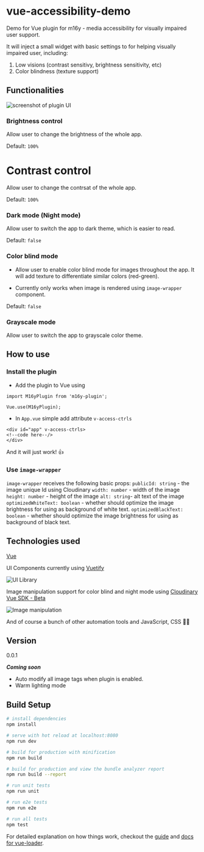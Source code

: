 # vue-accessibility-demo
Demo for Vue plugin for m16y - media accessibility for visually impaired user support.

It will inject a small widget with basic settings to for helping visually impaired user, including:
1. Low visions (contrast sensitivy, brightness sensitivity, etc)
2. Color blindness (texture support)

## Functionalities
![screenshot of plugin UI](https://res.cloudinary.com/mayashavin/image/upload/w_250/v1550135241/Screen_Shot_2019-02-14_at_10.05.40.png)

### Brightness control
Allow user to change the brightness of the whole app.

Default: `100%`

# Contrast control
Allow user to change the contrsat of the whole app.

Default: `100%`

### Dark mode (Night mode)
Allow user to switch the app to dark theme, which is easier to read.

Default: `false`

### Color blind mode
* Allow user to enable color blind mode for images throughout the app. It will add texture to differentiate similar colors (red-green).

* Currently only works when image is rendered using `image-wrapper` component.

Default: `false`

### Grayscale mode
Allow user to switch the app to grayscale color theme.

## How to use

### Install the plugin
- Add the plugin to Vue using

```
import M16yPlugin from 'm16y-plugin';

Vue.use(M16yPlugin);
```

- In `App.vue` simple add attribute `v-access-ctrls`
```
<div id="app" v-access-ctrls>
<!--code here--/>
</div>
```

And it will just work! 👍

### Use `image-wrapper`
`image-wrapper` receives the following basic props:
`publicId: string` - the image unique Id using Cloudinary
`width: number` - width of the image
`height: number` - height of the image
`alt: string`- alt text of the image
`optimizedWhiteText: boolean` - whether should optimize the image brightness for using as background of white text.
`optimizedBlackText: boolean` - whether should optimize the image brightness for using as background of black text.

## Technologies used
[Vue](https://vuejs.com)

UI Components currently using [Vuetify](https://vuetifyjs.com) 

![UI Library](https://res.cloudinary.com/mayashavin/image/upload/w_100/v1550136562/vuetify_icon.png)

Image manipulation support for color blind and night mode using [Cloudinary Vue SDK - Beta](https://cloudinary.com)

![Image manipulation](https://cloudinary-res.cloudinary.com/image/upload/w_250/v1538583988/cloudinary_logo_for_white_bg.png)

And of course a bunch of other automation tools and JavaScript, CSS 👩‍💻

## Version
0.0.1

**_Coming soon_**
- Auto modify all image tags when plugin is enabled.
- Warm lighting mode


## Build Setup

``` bash
# install dependencies
npm install

# serve with hot reload at localhost:8080
npm run dev

# build for production with minification
npm run build

# build for production and view the bundle analyzer report
npm run build --report

# run unit tests
npm run unit

# run e2e tests
npm run e2e

# run all tests
npm test
```

For detailed explanation on how things work, checkout the [guide](http://vuejs-templates.github.io/webpack/) and [docs for vue-loader](http://vuejs.github.io/vue-loader).

